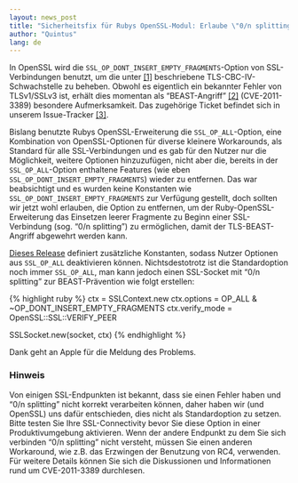 ```yaml
---
layout: news_post
title: "Sicherheitsfix für Rubys OpenSSL-Modul: Erlaube \"0/n splitting\" als Gegenmaßnahme für den TLS-BEAST-Angriff"
author: "Quintus"
lang: de
---
```


In OpenSSL wird die `SSL_OP_DONT_INSERT_EMPTY_FRAGMENTS`-Option von
SSL-Verbindungen benutzt, um die unter [\[1\]][1] beschriebene
TLS-CBC-IV-Schwachstelle zu beheben. Obwohl es eigentlich ein bekannter
Fehler von TLSv1/SSLv3 ist, erhält dies momentan als “BEAST-Angriff”
[\[2\]][2] (CVE-2011-3389) besondere Aufmerksamkeit. Das zugehörige
Ticket befindet sich in unserem Issue-Tracker [\[3\]][3].

Bislang benutzte Rubys OpenSSL-Erweiterung die `SSL_OP_ALL`-Option, eine
Kombination von OpenSSL-Optionen für diverse kleinere Workarounds, als
Standard für alle SSL-Verbindungen und es gab für den Nutzer nur die
Möglichkeit, weitere Optionen hinzuzufügen, nicht aber die, bereits in
der `SSL_OP_ALL`-Option enthaltene Features (wie eben
`SSL_OP_DONT_INSERT_EMPTY_FRAGMENTS`) wieder zu entfernen. Das war
beabsichtigt und es wurden keine Konstanten wie
`SSL_OP_DONT_INSERT_EMPTY_FRAGMENTS` zur Verfügung gestellt, doch
sollten wir jetzt wohl erlauben, die Option zu entfernen, um der
Ruby-OpenSSL-Erweiterung das Einsetzen leerer Fragmente zu Beginn einer
SSL-Verbindung (sog. “0/n splitting”) zu ermöglichen, damit der
TLS-BEAST-Angriff abgewehrt werden kann.

[Dieses Release][4] definiert zusätzliche Konstanten, sodass Nutzer
Optionen aus `SSL_OP_ALL` deaktivieren können. Nichtsdestotrotz ist die
Standardoption noch immer `SSL_OP_ALL`, man kann jedoch einen SSL-Socket
mit “0/n splitting” zur BEAST-Prävention wie folgt erstellen:

{% highlight ruby %}
ctx             = SSLContext.new
ctx.options     = OP_ALL & ~OP_DONT_INSERT_EMPTY_FRAGMENTS
ctx.verify_mode = OpenSSL::SSL::VERIFY_PEER

SSLSocket.new(socket, ctx)
{% endhighlight %}

Dank geht an Apple für die Meldung des Problems.

### Hinweis

Von einigen SSL-Endpunkten ist bekannt, dass sie einen Fehler haben und
“0/n splitting” nicht korrekt verarbeiten können, daher haben wir (und
OpenSSL) uns dafür entschieden, dies nicht als Standardoption zu setzen.
Bitte testen Sie Ihre SSL-Connectivity bevor Sie diese Option in einer
Produktivumgebung aktivieren. Wenn der andere Endpunkt zu dem Sie sich
verbinden “0/n splitting” nicht versteht, müssen Sie einen anderen
Workaround, wie z.B. das Erzwingen der Benutzung von RC4, verwenden. Für
weitere Details können Sie sich die Diskussionen und Informationen rund
um CVE-2011-3389 durchlesen.



[1]: http://www.openssl.org/~bodo/tls-cbc.txt
[2]: https://www.cve.org/CVERecord?id=CVE-2011-3389
[3]: https://bugs.ruby-lang.org/5353
[4]: http://mla.n-z.jp/?ruby-talk=393484
